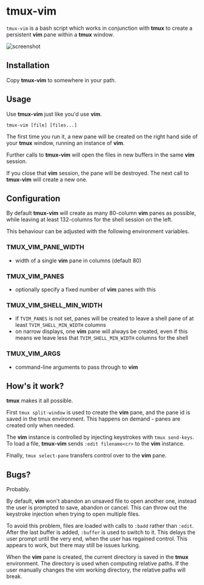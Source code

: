 # tmux-vim

`tmux-vim` is a bash script which works in conjunction with **tmux** to create a persistent **vim** pane within a **tmux** window.

![screenshot](http://sdt.github.com/tmux-vim/img/tvim-screenshot.png)

## Installation

Copy **tmux-vim** to somewhere in your path.

## Usage

Use **tmux-vim** just like you'd use **vim**.

`tmux-vim [file] [files...]`

The first time you run it, a new pane will be created on the right hand side of your **tmux** window, running an instance of **vim**.

Further calls to **tmux-vim** will open the files in new buffers in the same **vim** session.

If you close that **vim** session, the pane will be destroyed. The next call to **tmux-vim** will create a new one.

## Configuration

By default **tmux-vim** will create as many 80-column **vim** panes as possible, while leaving at least 132-columns for the shell session on the left.

This behaviour can be adjusted with the following environment variables.

### TMUX_VIM_PANE_WIDTH
* width of a single **vim** pane in columns (default 80)

### TMUX_VIM_PANES
* optionally specify a fixed number of **vim** panes with this

### TMUX_VIM_SHELL_MIN_WIDTH
* if `TVIM_PANES` is not set, panes will be created to leave a shell pane of at least `TVIM_SHELL_MIN_WIDTH` columns
* on narrow displays, one **vim** pane will always be created, even if this means we leave less that `TVIM_SHELL_MIN_WIDTH` columns for the shell

### TMUX_VIM_ARGS
* command-line arguments to pass through to **vim**

## How's it work?

**tmux** makes it all possible.

First `tmux split-window` is used to create the **vim** pane, and the pane id is saved in the tmux environment. This happens on demand - panes are created only when needed.

The **vim** instance is controlled by injecting keystrokes with `tmux send-keys`. To load a file, **tmux-vim** sends `:edit filename<cr>` to the **vim** instance.

Finally, `tmux select-pane` transfers control over to the **vim** pane.

## Bugs?

Probably.

By default, **vim** won't abandon an unsaved file to open another one, instead the user is prompted to save, abandon or cancel. This can throw out the keystroke injection when trying to open multiple files.

To avoid this problem, files are loaded with calls to `:badd` rather than `:edit`. After the last buffer is added, `:buffer` is used to switch to it. This delays the user prompt until the very end, when the user has regained control. This appears to work, but there may still be issues lurking.

When the **vim** pane is created, the current directory is saved in the **tmux** environment. The directory is used when computing relative paths. If the user manually changes the vim working directory, the relative paths will break.
